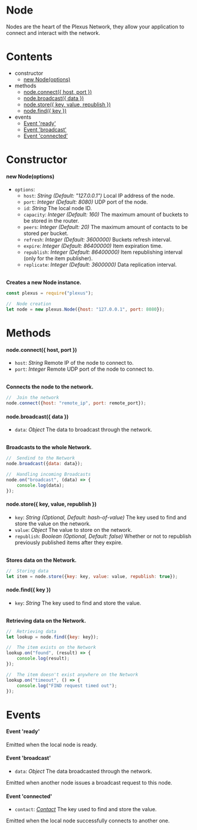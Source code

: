 # **Node**

Nodes are the heart of the Plexus Network, they allow your application to connect and interact with the network.

# **Contents**

* constructor
    * [new Node(options)](#new-nodeoptions)
* methods
    * [node.connect({ host, port })](#nodeconnect-host-port-)
    * [node.broadcast({ data })](#nodebroadcast-data-)
    * [node.store({ key, value, republish })](#nodestore-key-value-republish-)
    * [node.find({ key })](#nodefind-key-)
* events
    * [Event 'ready'](#event-ready)
    * [Event 'broadcast'](#event-broadcast)
    * [Event 'connected'](#event-connected)

# **Constructor**

#### new Node(options)

* `options`:
    * `host`: _String_ _(Default: "127.0.0.1")_ Local IP address of the node.
    * `port`: _Integer_ _(Default: 8080)_ UDP port of the node.
    * `id`: _String_ The local node ID.
    * `capacity`: _Integer_ _(Default: 160)_ The maximum amount of buckets to be stored in the router.
    * `peers`: _Integer_ _(Default: 20)_ The maximum amount of contacts to be stored per bucket.
    * `refresh`: _Integer_ _(Default: 3600000)_ Buckets refresh interval.
    * `expire`: _Integer_ _(Default: 86400000)_ Item expiration time.
    * `republish`: _Integer_ _(Default: 86400000)_ Item republishing interval (only for the item publisher).
    * `replicate`: _Integer_ _(Default: 3600000)_ Data replication interval.

\
**Creates a new Node instance.**
```js
const plexus = require("plexus");

//  Node creation
let node = new plexus.Node({host: "127.0.0.1", port: 8080});
```

# **Methods**

#### node.connect({ host, port })
* `host`: _String_ Remote IP of the node to connect to.
* `port`: _Integer_ Remote UDP port of the node to connect to.

\
**Connects the node to the network.**
```js
//  Join the network
node.connect({host: "remote_ip", port: remote_port});
```

#### node.broadcast({ data })
* `data`: _Object_ The data to broadcast through the network.

\
**Broadcasts to the whole Network.**
```js
//  Sendind to the Network
node.broadcast({data: data});

//  Handling incoming Broadcasts
node.on("broadcast", (data) => {
    console.log(data);
});
```

#### node.store({ key, value, republish })
* `key`: _String_ _(Optional, Default: hash-of-value)_ The key used to find and store the value on the network.
* `value`: _Object_ The value to store on the network.
* `republish`: _Boolean_ _(Optional, Default: false)_ Whether or not to republish previously published items after they expire.

\
**Stores data on the Network.**
```js
//  Storing data
let item = node.store({key: key, value: value, republish: true});
```

#### node.find({ key })
* `key`: _String_ The key used to find and store the value.

\
**Retrieving data on the Network.**
```js
//  Retrieving data
let lookup = node.find({key: key});

//  The item exists on the Network
lookup.on("found", (result) => {
    console.log(result);
});

//  The item doesn't exist anywhere on the Network
lookup.on("timeout", () => {
    console.log("FIND request timed out");
});
```

# **Events**

#### Event 'ready'
Emitted when the local node is ready.

#### Event 'broadcast'
* `data`: _Object_ The data broadcasted through the network.

Emitted when another node issues a broadcast request to this node.

#### Event 'connected'
* `contact`: [_Contact_](contact.md) The key used to find and store the value.

Emitted when the local node successfully connects to another one.